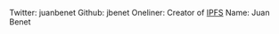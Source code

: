 Twitter: juanbenet
Github: jbenet
Oneliner: Creator of <a href="https://ipfs.io/" target="_blank">IPFS</a>
Name: Juan Benet